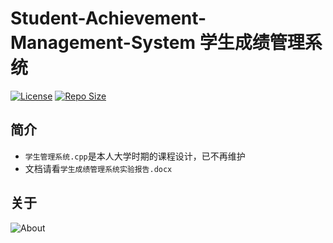 # Student-Achievement-Management-System 学生成绩管理系统

[![License](https://img.shields.io/github/license/ALI1416/Student-Achievement-Management-System?label=License)](https://opensource.org/licenses/BSD-3-Clause)
[![Repo Size](https://img.shields.io/github/repo-size/ALI1416/Student-Achievement-Management-System?label=Repo%20Size&color=success)](https://github.com/ALI1416/Student-Achievement-Management-System/archive/refs/heads/master.zip)

## 简介

- `学生管理系统.cpp`是本人大学时期的课程设计，已不再维护
- 文档请看`学生成绩管理系统实验报告.docx`

## 关于

<picture>
  <source media="(prefers-color-scheme: dark)" srcset="https://www.404z.cn/images/about.dark.svg">
  <img alt="About" src="https://www.404z.cn/images/about.light.svg">
</picture>
